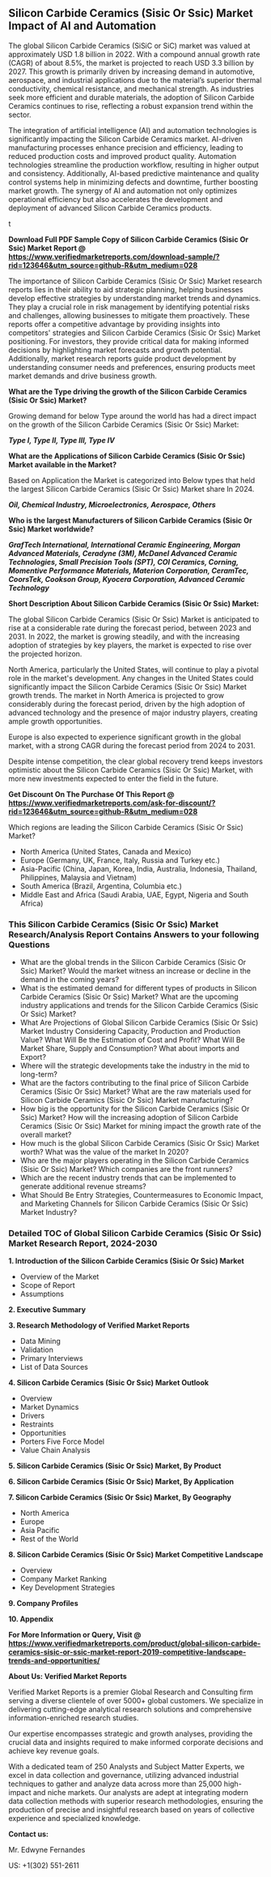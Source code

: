 <h2>Silicon Carbide Ceramics (Sisic Or Ssic) Market Impact of AI and Automation</h2><p>The global Silicon Carbide Ceramics (SiSiC or SiC) market was valued at approximately USD 1.8 billion in 2022. With a compound annual growth rate (CAGR) of about 8.5%, the market is projected to reach USD 3.3 billion by 2027. This growth is primarily driven by increasing demand in automotive, aerospace, and industrial applications due to the material’s superior thermal conductivity, chemical resistance, and mechanical strength. As industries seek more efficient and durable materials, the adoption of Silicon Carbide Ceramics continues to rise, reflecting a robust expansion trend within the sector.</p><p>The integration of artificial intelligence (AI) and automation technologies is significantly impacting the Silicon Carbide Ceramics market. AI-driven manufacturing processes enhance precision and efficiency, leading to reduced production costs and improved product quality. Automation technologies streamline the production workflow, resulting in higher output and consistency. Additionally, AI-based predictive maintenance and quality control systems help in minimizing defects and downtime, further boosting market growth. The synergy of AI and automation not only optimizes operational efficiency but also accelerates the development and deployment of advanced Silicon Carbide Ceramics products.</p>t</p><p id="" class=""><strong>Download Full PDF Sample Copy of Silicon Carbide Ceramics (Sisic Or Ssic) Market Report @ <a href="https://www.verifiedmarketreports.com/download-sample/?rid=123646&utm_source=github-R&utm_medium=028" target="_blank">https://www.verifiedmarketreports.com/download-sample/?rid=123646&utm_source=github-R&utm_medium=028</a></strong></p><p>The importance of&nbsp;Silicon Carbide Ceramics (Sisic Or Ssic) Market research reports lies in their ability to aid strategic planning, helping businesses develop effective strategies by understanding market trends and dynamics. They play a crucial role in risk management by identifying potential risks and challenges, allowing businesses to mitigate them proactively. These reports offer a competitive advantage by providing insights into competitors' strategies and Silicon Carbide Ceramics (Sisic Or Ssic) Market positioning. For investors, they provide critical data for making informed decisions by highlighting market forecasts and growth potential. Additionally, market research reports guide product development by understanding consumer needs and preferences, ensuring products meet market demands and drive business growth.</p><p><strong>What are the&nbsp;Type driving the growth of the Silicon Carbide Ceramics (Sisic Or Ssic) Market?</strong></p><p id="" class="">Growing demand for below Type around the world has had a direct impact on the growth of the Silicon Carbide Ceramics (Sisic Or Ssic) Market:</p><em><strong>Type I, Type II, Type III, Type IV</strong></em></p><strong>What are the&nbsp;Applications&nbsp;of Silicon Carbide Ceramics (Sisic Or Ssic) Market available in the Market?</strong></p><p id="" class="">Based on Application the Market is categorized into Below types that held the largest Silicon Carbide Ceramics (Sisic Or Ssic) Market share In 2024.</p><em><strong>Oil, Chemical Industry, Microelectronics, Aerospace, Others</strong></em></p><strong>Who is the largest Manufacturers of Silicon Carbide Ceramics (Sisic Or Ssic) Market worldwide?</strong></p><p><em><strong>GrafTech International, International Ceramic Engineering, Morgan Advanced Materials, Ceradyne (3M), McDanel Advanced Ceramic Technologies, Small Precision Tools (SPT), COI Ceramics, Corning, Momentive Performance Materials, Materion Corporation, CeramTec, CoorsTek, Cookson Group, Kyocera Corporation, Advanced Ceramic Technology</strong></em></p><p id="" class=""><strong>Short Description About Silicon Carbide Ceramics (Sisic Or Ssic) Market:</strong></p><p>The global Silicon Carbide Ceramics (Sisic Or Ssic) Market is anticipated to rise at a considerable rate during the forecast period, between 2023 and 2031. In 2022, the market is growing steadily, and with the increasing adoption of strategies by key players, the market is expected to rise over the projected horizon.</p><p>North America, particularly the United States, will continue to play a pivotal role in the market's development. Any changes in the United States could significantly impact the Silicon Carbide Ceramics (Sisic Or Ssic) Market growth trends. The market in North America is projected to grow considerably during the forecast period, driven by the high adoption of advanced technology and the presence of major industry players, creating ample growth opportunities.</p><p>Europe is also expected to experience significant growth in the global market, with a strong CAGR during the forecast period from 2024 to 2031.</p><p>Despite intense competition, the clear global recovery trend keeps investors optimistic about the Silicon Carbide Ceramics (Sisic Or Ssic) Market, with more new investments expected to enter the field in the future.</p><p id="" class=""><strong>Get Discount On The Purchase Of This Report @ <a href="https://www.verifiedmarketreports.com/ask-for-discount/?rid=123646&utm_source=github-R&utm_medium=028" target="_blank">https://www.verifiedmarketreports.com/ask-for-discount/?rid=123646&utm_source=github-R&utm_medium=028</a></strong></p>Which regions are leading the Silicon Carbide Ceramics (Sisic Or Ssic) Market?</p><ul><li>North America (United States, Canada and Mexico)</li><li>Europe (Germany, UK, France, Italy, Russia and Turkey etc.)</li><li>Asia-Pacific (China, Japan, Korea, India, Australia, Indonesia, Thailand, Philippines, Malaysia and Vietnam)</li><li>South America (Brazil, Argentina, Columbia etc.)</li><li>Middle East and Africa (Saudi Arabia, UAE, Egypt, Nigeria and South Africa)</li></ul><h3 id="" class="">This Silicon Carbide Ceramics (Sisic Or Ssic) Market Research/Analysis Report Contains Answers to your following Questions</h3><ul><li>What are the global trends in the Silicon Carbide Ceramics (Sisic Or Ssic) Market? Would the market witness an increase or decline in the demand in the coming years?</li><li>What is the estimated demand for different types of products in Silicon Carbide Ceramics (Sisic Or Ssic) Market? What are the upcoming industry applications and trends for the Silicon Carbide Ceramics (Sisic Or Ssic) Market?</li><li>What Are Projections of Global Silicon Carbide Ceramics (Sisic Or Ssic) Market Industry Considering Capacity, Production and Production Value? What Will Be the Estimation of Cost and Profit? What Will Be Market Share, Supply and Consumption? What about imports and Export?</li><li>Where will the strategic developments take the industry in the mid to long-term?</li><li>What are the factors contributing to the final price of Silicon Carbide Ceramics (Sisic Or Ssic) Market? What are the raw materials used for Silicon Carbide Ceramics (Sisic Or Ssic) Market manufacturing?</li><li>How big is the opportunity for the Silicon Carbide Ceramics (Sisic Or Ssic) Market? How will the increasing adoption of Silicon Carbide Ceramics (Sisic Or Ssic) Market for mining impact the growth rate of the overall market?</li><li>How much is the global Silicon Carbide Ceramics (Sisic Or Ssic) Market worth? What was the value of the market In 2020?</li><li>Who are the major players operating in the Silicon Carbide Ceramics (Sisic Or Ssic) Market? Which companies are the front runners?</li><li>Which are the recent industry trends that can be implemented to generate additional revenue streams?</li><li>What Should Be Entry Strategies, Countermeasures to Economic Impact, and Marketing Channels for Silicon Carbide Ceramics (Sisic Or Ssic) Market Industry?</li></ul><h3 id="" class="">Detailed TOC of Global Silicon Carbide Ceramics (Sisic Or Ssic) Market Research Report, 2024-2030</h3><p id="" class=""><strong>1. Introduction of the Silicon Carbide Ceramics (Sisic Or Ssic) Market</strong></p><ul><li>Overview of the Market</li><li>Scope of Report</li><li>Assumptions</li></ul><p id="" class=""><strong>2. Executive Summary</strong></p><p id="" class=""><strong>3. Research Methodology of Verified Market Reports</strong></p><ul><li>Data Mining</li><li>Validation</li><li>Primary Interviews</li><li>List of Data Sources</li></ul><p id="" class=""><strong>4. Silicon Carbide Ceramics (Sisic Or Ssic) Market Outlook</strong></p><ul><li>Overview</li><li>Market Dynamics</li><li>Drivers</li><li>Restraints</li><li>Opportunities</li><li>Porters Five Force Model</li><li>Value Chain Analysis</li></ul><p id="" class=""><strong>5. Silicon Carbide Ceramics (Sisic Or Ssic) Market, By Product</strong></p><p id="" class=""><strong>6. Silicon Carbide Ceramics (Sisic Or Ssic) Market, By Application</strong></p><p id="" class=""><strong>7. Silicon Carbide Ceramics (Sisic Or Ssic) Market, By Geography</strong></p><ul><li>North America</li><li>Europe</li><li>Asia Pacific</li><li>Rest of the World</li></ul><p id="" class=""><strong>8. Silicon Carbide Ceramics (Sisic Or Ssic) Market Competitive Landscape</strong></p><ul><li>Overview</li><li>Company Market Ranking</li><li>Key Development Strategies</li></ul><p id="" class=""><strong>9. Company Profiles</strong></p><p id="" class=""><strong>10. Appendix</strong></p><p id="" class=""><strong>For More Information or Query, Visit @ <a href="https://www.verifiedmarketreports.com/product/global-silicon-carbide-ceramics-sisic-or-ssic-market-report-2019-competitive-landscape-trends-and-opportunities/" target="_blank">https://www.verifiedmarketreports.com/product/global-silicon-carbide-ceramics-sisic-or-ssic-market-report-2019-competitive-landscape-trends-and-opportunities/</a></strong></p><p id="" class=""><strong>About Us: Verified Market Reports</strong></p><p id="" class="">Verified Market Reports is a premier Global Research and Consulting firm serving a diverse clientele of over 5000+ global customers. We specialize in delivering cutting-edge analytical research solutions and comprehensive information-enriched research studies.</p><p id="" class="">Our expertise encompasses strategic and growth analyses, providing the crucial data and insights required to make informed corporate decisions and achieve key revenue goals.</p><p id="" class="">With a dedicated team of 250 Analysts and Subject Matter Experts, we excel in data collection and governance, utilizing advanced industrial techniques to gather and analyze data across more than 25,000 high-impact and niche markets. Our analysts are adept at integrating modern data collection methods with superior research methodologies, ensuring the production of precise and insightful research based on years of collective experience and specialized knowledge.</p><p id="" class=""><strong>Contact us:</strong></p><p id="" class="">Mr. Edwyne Fernandes</p><p id="" class="">US: +1(302) 551-2611</p>